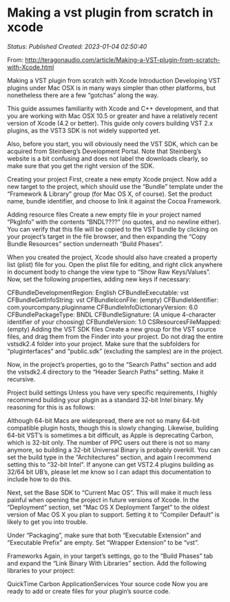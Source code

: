 # Making a vst plugin from scratch in xcode

_Status: Published_
_Created: 2023-01-04 02:50:40_

From: http://teragonaudio.com/article/Making-a-VST-plugin-from-scratch-with-Xcode.html

Making a VST plugin from scratch with Xcode
Introduction
Developing VST plugins under Mac OSX is in many ways simpler than other platforms, but nonetheless there are a few “gotchas” along the way.

This guide assumes familiarity with Xcode and C++ development, and that you are working with Mac OSX 10.5 or greater and have a relatively recent version of Xcode (4.2 or better). This guide only covers building VST 2.x plugins, as the VST3 SDK is not widely supported yet.

Also, before you start, you will obviously need the VST SDK, which can be acquired from Steinberg’s Development Portal. Note that Steinberg’s website is a bit confusing and does not label the downloads clearly, so make sure that you get the right version of the SDK.

Creating your project
First, create a new empty Xcode project. Now add a new target to the project, which should use the “Bundle” template under the “Framework & Library” group (for Mac OS X, of course). Set the product name, bundle identifier, and choose to link it against the Cocoa Framework.

Adding resource files
Create a new empty file in your project named “PkgInfo” with the contents “BNDL????” (no quotes, and no newline either). You can verify that this file will be copied to the VST bundle by clicking on your project’s target in the file browser, and then expanding the “Copy Bundle Resources” section underneath “Build Phases”.

When you created the project, Xcode should also have created a property list (plist) file for you. Open the plist file for editing, and right click anywhere in document body to change the view type to “Show Raw Keys/Values”. Now, set the following properties, adding new keys if necessary:

CFBundleDevelopmentRegion: English
CFBundleExecutable: vst
CFBundleGetInfoString: vst
CFBundleIconFile: (empty)
CFBundleIdentifier: com.yourcompany.pluginname
CFBundleInfoDictionaryVersion: 6.0
CFBundlePackageType: BNDL
CFBundleSignature: (A unique 4-character identifier of your choosing)
CFBundleVersion: 1.0
CSResourcesFileMapped: (empty)
Adding the VST SDK files
Create a new group for the VST source files, and drag them from the Finder into your project. Do not drag the entire vstsdk2.4 folder into your project. Make sure that the subfolders for “pluginterfaces” and “public.sdk” (excluding the samples) are in the project.

Now, in the project’s properties, go to the “Search Paths” section and add the vstsdk2.4 directory to the “Header Search Paths” setting. Make it recursive.

Project build settings
Unless you have very specific requirements, I highly recommend building your plugin as a standard 32-bit Intel binary. My reasoning for this is as follows:

Although 64-bit Macs are widespread, there are not so many 64-bit compatible plugin hosts, though this is slowly changing.
Likewise, building 64-bit VST’s is sometimes a bit difficult, as Apple is deprecating Carbon, which is 32-bit only.
The number of PPC users out there is not so many anymore, so building a 32-bit Universal Binary is probably overkill.
You can set the build type in the “Architectures” section, and again I recommend setting this to “32-bit Intel”. If anyone can get VST2.4 plugins building as 32/64 bit UB’s, please let me know so I can adapt this documentation to include how to do this.

Next, set the Base SDK to “Current Mac OS”. This will make it much less painful when opening the project in future versions of Xcode. In the “Deployment” section, set “Mac OS X Deployment Target” to the oldest version of Mac OS X you plan to support. Setting it to “Compiler Default” is likely to get you into trouble.

Under “Packaging”, make sure that both “Executable Extension” and “Executable Prefix” are empty. Set “Wrapper Extension” to be “vst”.

Frameworks
Again, in your target’s settings, go to the “Build Phases” tab and expand the “Link Binary With Libraries” section. Add the following libraries to your project:

QuickTime
Carbon
ApplicationServices
Your source code
Now you are ready to add or create files for your plugin’s source code.